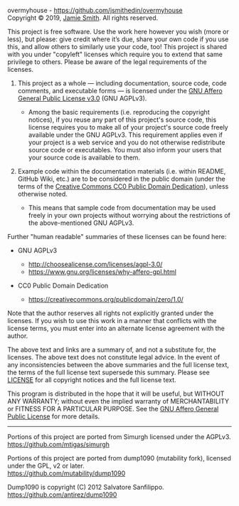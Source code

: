 overmyhouse - <https://github.com/jsmithedin/overmyhouse>  
Copyright © 2019, [Jamie Smith](https://jsmth.co.uk/).
All rights reserved.

This project is free software. Use the work here however you wish (more or
less), but please: give credit where it’s due, share your own code if you
use this, and allow others to similarly use your code, too! This project
is shared with you under "copyleft" licenses which require you to
extend that same privilege to others. Please be aware of the legal
requirements of the licenses.

1. This project as a whole — including documentation, source code, code
   comments, and executable forms — is licensed under the [GNU Affero General
   Public License v3.0](http://choosealicense.com/licenses/agpl-3.0/) (GNU AGPLv3).

   * Among the basic requirements (i.e. reproducing the copyright
     notices), if you reuse any part of this project's source code, this
     license requires you to make all of your project's source code freely
     available under the GNU AGPLv3. This requirement applies even if your
     project is a web service and you do not otherwise redistribute source
     code or executables. You must also inform your users that your
     source code is available to them.

2. Example code within the documentation materials (i.e. within README,
   GitHub Wiki, etc.) are to be considered in the public domain (under the
   terms of the [Creative Commons CC0 Public Domain Dedication](https://creativecommons.org/publicdomain/zero/1.0/)), unless
   otherwise noted.

   * This means that sample code from documentation may be used freely in
     your own projects without worrying about the restrictions of the
     above-mentioned GNU AGPLv3.

Further "human readable" summaries of these licenses can be found here:

* GNU AGPLv3
    * <http://choosealicense.com/licenses/agpl-3.0/>
    * <https://www.gnu.org/licenses/why-affero-gpl.html>

* CC0 Public Domain Dedication
    * <https://creativecommons.org/publicdomain/zero/1.0/>

Note that the author reserves all rights not explicitly granted under the
licenses. If you wish to use this work in a manner that conflicts with the
license terms, you must enter into an alternate license agreement with the
author.

The above text and links are a summary of, and not a substitute for,
the licenses. The above text does not constitute legal advice. In
the event of any inconsistencies between the above summaries and the
full license text, the terms of the full license text supersede this
summary. Please see [LICENSE][LICENSE] for all copyright notices and
the full license text.

This program is distributed in the hope that it will be useful,
but WITHOUT ANY WARRANTY; without even the implied warranty of
MERCHANTABILITY or FITNESS FOR A PARTICULAR PURPOSE.  See the
[GNU Affero General Public License][LICENSE] for more details.

---

Portions of this project are ported from Simurgh
licensed under the AGPLv3.
<https://github.com/mtigas/simurgh>

Portions of this project are ported from dump1090 (mutability fork),
licensed under the GPL, v2 or later.  
<https://github.com/mutability/dump1090>

Dump1090 is copyright (C) 2012 Salvatore Sanfilippo.  
https://github.com/antirez/dump1090

[LICENSE]: LICENSE